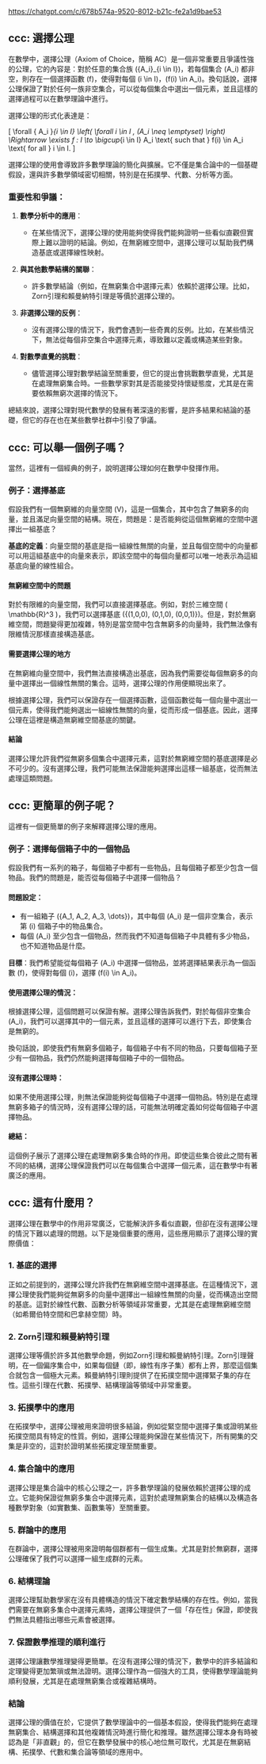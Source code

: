 https://chatgpt.com/c/678b574a-9520-8012-b21c-fe2a1d9bae53

## ccc: 選擇公理

在數學中，選擇公理（Axiom of Choice，簡稱 AC）是一個非常重要且爭議性強的公理，它的內容是：對於任意的集合族 \(\{A_i\}_{i \in I}\)，若每個集合 \(A_i\) 都非空，則存在一個選擇函數 \(f\)，使得對每個 \(i \in I\)，\(f(i) \in A_i\)。換句話說，選擇公理保證了對於任何一族非空集合，可以從每個集合中選出一個元素，並且這樣的選擇過程可以在數學理論中進行。

選擇公理的形式化表達是：

\[
\forall \{ A_i \}_{i \in I} \left( \forall i \in I \, (A_i \neq \emptyset) \right) \Rightarrow \exists f : I \to \bigcup_{i \in I} A_i \text{ such that } f(i) \in A_i \text{ for all } i \in I.
\]

選擇公理的使用會導致許多數學理論的簡化與擴展。它不僅是集合論中的一個基礎假設，還與許多數學領域密切相關，特別是在拓撲學、代數、分析等方面。

### 重要性和爭議：
1. **數學分析中的應用**：
   - 在某些情況下，選擇公理的使用能夠使得我們能夠證明一些看似直觀但實際上難以證明的結論。例如，在無窮維空間中，選擇公理可以幫助我們構造基底或選擇線性映射。
   
2. **與其他數學結構的關聯**：
   - 許多數學結論（例如，在無窮集合中選擇元素）依賴於選擇公理。比如，Zorn引理和賴曼納特引理是等價於選擇公理的。

3. **非選擇公理的反例**：
   - 沒有選擇公理的情況下，我們會遇到一些奇異的反例。比如，在某些情況下，無法從每個非空集合中選擇元素，導致難以定義或構造某些對象。
   
4. **對數學直覺的挑戰**：
   - 儘管選擇公理對數學結論至關重要，但它的提出會挑戰數學直覺，尤其是在處理無窮集合時。一些數學家對其是否能接受持懷疑態度，尤其是在需要依賴無窮次選擇的情況下。

總結來說，選擇公理對現代數學的發展有著深遠的影響，是許多結果和結論的基礎，但它的存在也在某些數學社群中引發了爭議。

## ccc: 可以舉一個例子嗎？

當然，這裡有一個經典的例子，說明選擇公理如何在數學中發揮作用。

### 例子：選擇基底

假設我們有一個無窮維的向量空間 \(V\)，這是一個集合，其中包含了無窮多的向量，並且滿足向量空間的結構。現在，問題是：是否能夠從這個無窮維的空間中選擇出一組基底？

**基底的定義**：向量空間的基底是指一組線性無關的向量，並且每個空間中的向量都可以用這組基底中的向量來表示，即該空間中的每個向量都可以唯一地表示為這組基底向量的線性組合。

#### 無窮維空間中的問題
對於有限維的向量空間，我們可以直接選擇基底。例如，對於三維空間 \( \mathbb{R}^3 \)，我們可以選擇基底 \(\{(1,0,0), (0,1,0), (0,0,1)\}\)。但是，對於無窮維空間，問題變得更加複雜，特別是當空間中包含無窮多的向量時，我們無法像有限維情況那樣直接構造基底。

#### 需要選擇公理的地方
在無窮維向量空間中，我們無法直接構造出基底，因為我們需要從每個無窮多的向量中選擇出一個線性無關的集合。這時，選擇公理的作用便顯現出來了。

根據選擇公理，我們可以保證存在一個選擇函數，這個函數從每一個向量中選出一個元素，使得我們能夠選出一組線性無關的向量，從而形成一個基底。因此，選擇公理在這裡是構造無窮維空間基底的關鍵。

#### 結論
選擇公理允許我們從無窮多個集合中選擇元素，這對於無窮維空間的基底選擇是必不可少的。沒有選擇公理，我們可能無法保證能夠選擇出這樣一組基底，從而無法處理這類問題。

## ccc: 更簡單的例子呢？

這裡有一個更簡單的例子來解釋選擇公理的應用。

### 例子：選擇每個箱子中的一個物品

假設我們有一系列的箱子，每個箱子中都有一些物品，且每個箱子都至少包含一個物品。我們的問題是，能否從每個箱子中選擇一個物品？

#### 問題設定：
- 有一組箱子 \(\{A_1, A_2, A_3, \dots\}\)，其中每個 \(A_i\) 是一個非空集合，表示第 \(i\) 個箱子中的物品集合。
- 每個 \(A_i\) 至少包含一個物品，然而我們不知道每個箱子中具體有多少物品，也不知道物品是什麼。

**目標**：我們希望能從每個箱子 \(A_i\) 中選擇一個物品，並將選擇結果表示為一個函數 \(f\)，使得對每個 \(i\)，選擇 \(f(i) \in A_i\)。

#### 使用選擇公理的情況：
根據選擇公理，這個問題可以保證有解。選擇公理告訴我們，對於每個非空集合 \(A_i\)，我們可以選擇其中的一個元素，並且這樣的選擇可以進行下去，即使集合是無窮的。

換句話說，即使我們有無窮多個箱子，每個箱子中有不同的物品，只要每個箱子至少有一個物品，我們仍然能夠選擇每個箱子中的一個物品。

#### 沒有選擇公理時：
如果不使用選擇公理，則無法保證能夠從每個箱子中選擇一個物品。特別是在處理無窮多箱子的情況時，沒有選擇公理的話，可能無法明確定義如何從每個箱子中選擇物品。

#### 總結：
這個例子展示了選擇公理在處理無窮多集合時的作用。即使這些集合彼此之間有著不同的結構，選擇公理保證我們可以在每個集合中選擇一個元素，這在數學中有著廣泛的應用。

## ccc: 這有什麼用？

選擇公理在數學中的作用非常廣泛，它能解決許多看似直觀，但卻在沒有選擇公理的情況下難以處理的問題。以下是幾個重要的應用，這些應用顯示了選擇公理的實際價值：

### 1. **基底的選擇**
正如之前提到的，選擇公理允許我們在無窮維空間中選擇基底。在這種情況下，選擇公理使我們能夠從無窮多的向量中選擇出一組線性無關的向量，從而構造出空間的基底。這對於線性代數、函數分析等領域非常重要，尤其是在處理無窮維空間（如希爾伯特空間和巴拿赫空間）時。

### 2. **Zorn引理和賴曼納特引理**
選擇公理等價於許多其他數學命題，例如Zorn引理和賴曼納特引理。Zorn引理聲明，在一個偏序集合中，如果每個鏈（即，線性有序子集）都有上界，那麼這個集合就包含一個極大元素。賴曼納特引理則提供了在拓撲空間中選擇緊子集的存在性。這些引理在代數、拓撲學、結構理論等領域中非常重要。

### 3. **拓撲學中的應用**
在拓撲學中，選擇公理被用來證明很多結論，例如從緊空間中選擇子集或證明某些拓撲空間具有特定的性質。例如，選擇公理能夠保證在某些情況下，所有開集的交集是非空的，這對於證明某些拓撲定理至關重要。

### 4. **集合論中的應用**
選擇公理是集合論中的核心公理之一，許多數學理論的發展依賴於選擇公理的成立。它能夠保證從無窮多集合中選擇元素，這對於處理無窮集合的結構以及構造各種數學對象（如實數集、函數集等）至關重要。

### 5. **群論中的應用**
在群論中，選擇公理被用來證明每個群都有一個生成集。尤其是對於無窮群，選擇公理確保了我們可以選擇一組生成群的元素。

### 6. **結構理論**
選擇公理幫助數學家在沒有具體構造的情況下確定數學結構的存在性。例如，當我們需要在無窮多集合中選擇元素時，選擇公理提供了一個「存在性」保證，即使我們無法具體指出哪些元素會被選擇。

### 7. **保證數學推理的順利進行**
選擇公理讓數學推理變得更簡單。在沒有選擇公理的情況下，數學中的許多結論和定理變得更加繁瑣或無法證明。選擇公理作為一個強大的工具，使得數學理論能夠順利發展，尤其是在處理無窮集合或複雜結構時。

### 結論
選擇公理的價值在於，它提供了數學理論中的一個基本假設，使得我們能夠在處理無窮集合、結構選擇和其他複雜情況時進行簡化和推理。雖然選擇公理本身有時被認為是「非直觀」的，但它在數學發展中的核心地位無可取代，尤其是在無窮結構、拓撲學、代數和集合論等領域的應用中。
